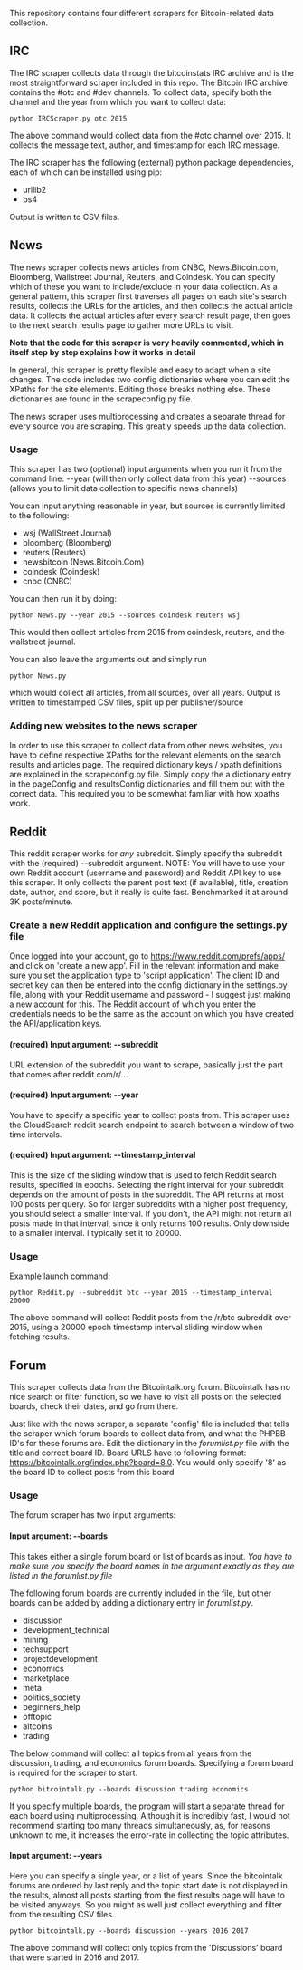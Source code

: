 This repository contains four different scrapers for Bitcoin-related data collection. 

## IRC
The IRC scraper collects data through the bitcoinstats IRC archive and is the most straightforward scraper included in this repo. The Bitcoin IRC archive contains the #otc and #dev channels. To collect data, specify both the channel and the year from which you want to collect data: 
```
python IRCScraper.py otc 2015 
```
The above command would collect data from the #otc channel over 2015. It collects the message text, author, and timestamp for each IRC message. 

The IRC scraper has the following (external) python package dependencies, each of which can be installed using pip: 
- urllib2 
- bs4

Output is written to CSV files.


## News 
The news scraper collects news articles from CNBC, News.Bitcoin.com, Bloomberg, Wallstreet Journal, Reuters, and Coindesk. You can specify which of these you want to include/exclude in your data collection.  As a general pattern, this scraper first traverses all pages on each site's search results, collects the URLs for the articles, and then collects the actual article data. It collects the actual articles after every search result page, then goes to the next search results page to gather more URLs to visit. 

**Note that the code for this scraper is very heavily commented, which in itself step by step explains how it works in detail**

In general, this scraper is pretty flexible and easy to adapt when a site changes. The code includes two config dictionaries where you can edit the XPaths for the site elements. Editing those breaks nothing else. These dictionaries are found in the scrapeconfig.py file. 

The news scraper uses multiprocessing and creates a separate thread for every source you are scraping. This greatly speeds up the data collection. 


### Usage
This scraper has two (optional) input arguments when you run it from the command line: 
--year (will then only collect data from this year)
--sources (allows you to limit data collection to specific news channels)

You can input anything reasonable in year, but sources is currently limited to the following: 
- wsj (WallStreet Journal)
- bloomberg (Bloomberg)
- reuters (Reuters)
- newsbitcoin (News.Bitcoin.Com)
- coindesk (Coindesk)
- cnbc (CNBC)

You can then run it by doing:
```
python News.py --year 2015 --sources coindesk reuters wsj 
```
This would then collect articles from 2015 from coindesk, reuters, and the wallstreet journal. 

You can also leave the arguments out and simply run
```
python News.py
```
which would collect all articles, from all sources, over all years. Output is written to timestamped CSV files, split up per publisher/source 

### Adding new websites to the news scraper 
In order to use this scraper to collect data from other news websites, you have to define respective XPaths for the relevant elements on the search results and articles page. The required dictionary keys / xpath definitions are explained in the scrapeconfig.py file. Simply copy the a dictionary entry in the pageConfig and resultsConfig dictionaries and fill them out with the correct data. This required you to be somewhat familiar with how xpaths work. 

## Reddit 
This reddit scraper works for *any* subreddit. Simply specify the subreddit with the (required) --subreddit argument. NOTE: You will have to use your own Reddit account (username and password) and Reddit API key to use this scraper. It only collects the parent post text (if available), title, creation date, author, and score, but it really is quite fast. Benchmarked it at around 3K posts/minute. 

### Create a new Reddit application and configure the settings.py file 
Once logged into your account, go to https://www.reddit.com/prefs/apps/ and click on 'create a new app'. Fill in the relevant information and make sure you set the application type to 'script application'. The client ID and secret key can then be entered into the config dictionary in the settings.py file, along with your Reddit username and password - I suggest just making a new account for this. The Reddit account of which you enter the credentials needs to be the same as the account on which you have created the API/application keys. 

#### (required) Input argument: --subreddit
URL extension of the subreddit you want to scrape, basically just the part that comes after reddit.com/r/...

#### (required) Input argument: --year
You have to specify a specific year to collect posts from. This scraper uses the CloudSearch reddit search endpoint to search between a window of two time intervals.

#### (required) Input argument: --timestamp_interval 
This is the size of the sliding window that is used to fetch Reddit search results, specified in epochs. Selecting the right interval for your subreddit depends on the amount of posts in the subreddit. The API returns at most 100 posts per query. So for larger subreddits with a higher post frequency, you should select a smaller interval. If you don't, the API might not return all posts made in that interval, since it only returns 100 results. Only downside to a smaller interval. I typically set it to 20000. 

### Usage 
Example launch command: 
```
python Reddit.py --subreddit btc --year 2015 --timestamp_interval 20000 
```
The above command will collect Reddit posts from the /r/btc subreddit over 2015, using a 20000 epoch timestamp interval sliding window when fetching results. 

## Forum 
This scraper collects data from the Bitcointalk.org forum.  Bitcointalk has no nice search or filter function, so we have to visit all posts on the selected boards, check their dates, and go from there. 

Just like with the news scraper, a separate 'config' file is included that tells the scraper which forum boards to collect data from, and what the PHPBB ID's for these forums are. Edit the dictionary in the *forumlist.py* file with the title and correct board ID. Board URLS have to following format: https://bitcointalk.org/index.php?board=8.0. You would only specify '8' as the board ID to collect posts from this board

### Usage 
The forum scraper has two input arguments: 
#### Input argument: --boards
This takes either a single forum board or list of boards as input. *You have to make sure you specify the board names in the argument exactly as they are listed in the forumlist.py file* 

The following forum boards are currently included in the file, but other boards can be added by adding a dictionary entry in *forumlist.py*.
- discussion
- development_technical
- mining
- techsupport
- projectdevelopment
- economics
- marketplace
- meta
- politics_society
- beginners_help
- offtopic
- altcoins
- trading

The below command will collect all topics from all years from the discussion, trading, and economics forum boards. Specifying a forum board is required for the scraper to start.
```
python bitcointalk.py --boards discussion trading economics 
```
If you specify multiple boards, the program will start a separate thread for each board using multiprocessing. Although it is incredibly fast, I would not recommend starting too many threads simultaneously, as, for reasons unknown to me, it increases the error-rate in collecting the topic attributes. 

#### Input argument: --years 
Here you can specify a single year, or a list of years. Since the bitcointalk forums are ordered by last reply and the topic start date is not displayed in the results, almost all posts starting from the first results page will have to be visited anyways. So you might as well just collect everything and filter from the resulting CSV files.  

```
python bitcointalk.py --boards discussion --years 2016 2017  
```

The above command will collect only topics from the 'Discussions' board that were started in 2016 and 2017. 
